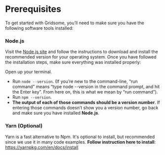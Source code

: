 # Prerequisites

To get started with Gridsome, you’ll need to make sure you have the following software tools installed:

### Node.js

Visit the [Node.js site](https://nodejs.org/) and follow the instructions to download and install the recommended version for your operating system. Once you have followed the installation steps, make sure everything was installed properly:


Open up your terminal.
- Run `node --version`. (If you’re new to the command-line, “run command” means “type node --version in the command prompt, and hit the Enter key”. From here on, this is what we mean by “run command”).
- Run `npm --version`.
- **The output of each of those commands should be a version number**. If entering those commands doesn’t show you a version number, go back and make sure you have installed **Node.js**.

### Yarn (Optional)

Yarn is a fast alternative to Npm. It's optional to install, but recommended since we use it in many code examples.
**Follow instruction here to install**: https://yarnpkg.com/en/docs/install
